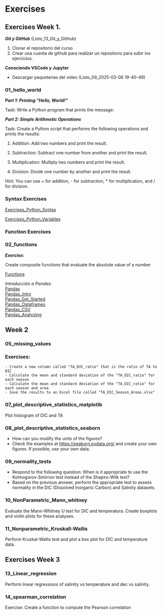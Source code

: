 # Exercises 

## Exercises Week 1.

***Git y GitHub***
(Listo_13_Git_y_GitHub)
1. Clonar el repositorio del curso 
2. Crear una cuenta de github para realizar un repositorio para subir los ejercicios.

**Conociendo VSCode y Jupyter**
- Descargar paqueterias del video (Listo_09_2025-03-06 19-40-49)

### 01_hello_world
***Part 1: Printing "Hello, World!"***

Task: Write a Python program that prints the message:

***Part 2: Simple Arithmetic Operations***

Task: Create a Python script that performs the following operations and prints the results:

1. Addition: Add two numbers and print the result.

2. Subtraction: Subtract one number from another and print the result.

3. Multiplication: Multiply two numbers and print the result.

4. Division: Divide one number by another and print the result.

Hint: You can use + for addition, - for subtraction, * for multiplication, and / for division.


### Syntax Exercises 

[Exercises_Python_Syntax](https://www.w3schools.com/python/python_comments.asp)

[Exercises_Python_Variables](https://www.w3schools.com/python/python_variables.asp)

### Function Exercises 
### 02_functions
***Exercise:***

Create composite functions that evaluate the absolute value of a number

[Functions](https://www.w3schools.com/python/python_functions.asp)

*Introducción a Pandas:*  
[Pandas](https://www.w3schools.com/python/pandas/default.asp)  
[Pandas_Intro](https://www.w3schools.com/python/pandas/pandas_intro.asp)  
[Pandas_Get_Started](https://www.w3schools.com/python/pandas/pandas_getting_started.asp)  
[Pandas_Dataframes](https://www.w3schools.com/python/pandas/pandas_dataframes.asp)  
[Pandas_CSV](https://www.w3schools.com/python/pandas/pandas_csv.asp)  
[Pandas_Analyzing](https://www.w3schools.com/python/pandas/pandas_analyzing.asp)


## Week 2

### 05_missing_values 
### Exercises:  
    - Create a new column called "TA_DIC_ratio" that is the ratio of TA to DIC
    - Calculate the mean and standard deviation of the "TA_DIC_ratio" for each season
    - Calculate the mean and standard deviation of the "TA_DIC_ratio" for each season and area
    - Save the results to an Excel file called "TA_DIC_Season_Areas.xlsx"


### 07_plot_descriptive_statistics_matplotib

Plot histogram of DIC and TA


### 08_plot_descriptive_statistics_seaborn
- How can you modify the units of the figures?  
- Check the examples at https://seaborn.pydata.org/ and create your own figures. If possible, use your own data.


### 09_normality_tests
- Respond to the following question: When is it appropriate to use the Kolmogorov-Smirnov test instead of the Shapiro-Wilk test?
- Based on the previous answer, perform the appropriate test to assess normality in the DIC (Dissolved Inorganic Carbon) and Salinity datasets.

### 10_NonParametric_Mann_whitney
Evaluate the Mann-Whitney U test for DIC and temperatura. Create boxplots and violin plots for these analyses.


### 11_Nonparametric_Kruskall-Wallis
Perform Kruskal-Wallis test and plot a box plot for DIC and temperature data.


## Exercises Week 3
### 13_Linear_regression
Perform linear regressions of salinity vs temperature and dec vs salinity.

### 14_spearman_correlation 
Exercise: Create a function to compute the Pearson correlation



